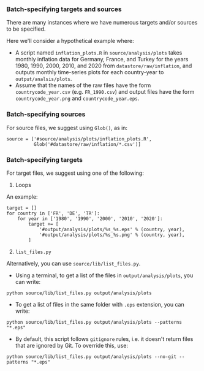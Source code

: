 ### Batch-specifying targets and sources

There are many instances where we have numerous targets and/or sources to be specified.

Here we'll consider a hypothetical example where:

- A script named `inflation_plots.R` in `source/analysis/plots` takes monthly inflation data 
for Germany, France, and Turkey for the years 1980, 1990, 2000, 2010, and 2020 from 
`datastore/raw/inflation`, and outputs monthly time-series plots for each country-year to `output/analsis/plots`.
- Assume that the names of the raw files have the form `countrycode_year.csv` (e.g. `FR_1990.csv`) and
output files have the form `countrycode_year.png` and `countrycode_year.eps`. 

### Batch-specifying sources

For source files, we suggest using `Glob()`, as in:

```
source = ['#source/analysis/plots/inflation_plots.R',          
          Glob('#datastore/raw/inflation/*.csv')]
```

### Batch-specifying targets

For target files, we suggest using one of the following:

1. Loops

An example:

```
target = []
for country in ['FR', 'DE', 'TR']:
    for year in ['1980', '1990', '2000', '2010', '2020']:    
        target += [
            '#output/analysis/plots/%s_%s.eps' % (country, year),
            '#output/analysis/plots/%s_%s.png' % (country, year),
        ]
```

2. `list_files.py`

Alternatively, you can use `source/lib/list_files.py`.

- Using a terminal, to get a list of the files in `output/analysis/plots`, you can write:

`python source/lib/list_files.py output/analysis/plots`

- To get a list of files in the same folder with `.eps` extension, you can write:

`python source/lib/list_files.py output/analysis/plots --patterns "*.eps"`

- By default, this script follows `gitignore` rules, i.e. it doesn't return files that are ignored by Git. To override this, use:

`python source/lib/list_files.py output/analysis/plots --no-git --patterns "*.eps" `
